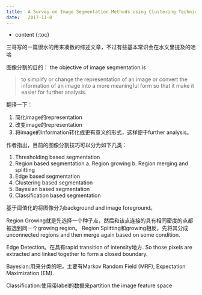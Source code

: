 ```yaml
--- 
title:  A Survey on Image Segmentation Methods using Clustering Techniques
date:   2017-11-8
---
```




* content
{:toc}

三哥写的一篇很水的用来凑数的综述文章，不过有些基本常识会在水文里提及的哈哈

图像分割的目的：
the objective of image segmentation is
> to simplify or change the representation of an image or convert the information of an image into a more meaningful form so that it make it easier for further analysis.

翻译一下：
1. 简化image的representation
1. 改变image的representation
1. 将image的information转化成更有意义的形式，这样便于further analysis。

作者指出，目前的图像分割技巧可以分为如下几类：
1. Thresholding based segmentation
2. Region based segmentation
 a. Region growing
 b. Region merging and splitting
3. Edge based segmentation
4. Clustering based segmentation
5. Bayesian based segmentation
6. Classification based segmentation


基于阈值化的将图像分为background and image foreground。

Region Growing就是先选择一个种子点，然后和该点连接的具有相同密度的点都被选到同一个growing region。
Region Splitting和growing相反，先将其分成unconnected regions and then merge again based on some condition.

Edge Detection。在具有rapid transition of intensity地方. So those pixels are extracted and linked together to form a closed boundary.

Bayesian:用来分类的吧，主要有Markov Random Field (MRF), Expectation Maximization (EM).

Classification:使用带label的数据来partition the image feature space